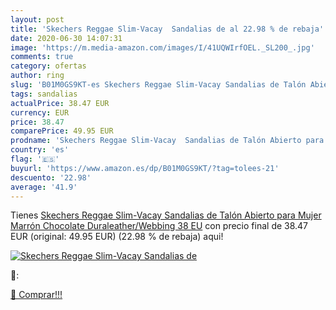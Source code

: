 ```yaml
---
layout: post
title: 'Skechers Reggae Slim-Vacay  Sandalias de al 22.98 % de rebaja'
date: 2020-06-30 14:07:31
image: 'https://m.media-amazon.com/images/I/41UQWIrfOEL._SL200_.jpg'
comments: true
category: ofertas
author: ring
slug: 'B01M0GS9KT-es Skechers Reggae Slim-Vacay Sandalias de Talón Abierto para...'
tags: sandalias
actualPrice: 38.47 EUR
currency: EUR
price: 38.47
comparePrice: 49.95 EUR
prodname: 'Skechers Reggae Slim-Vacay  Sandalias de Talón Abierto para Mujer  Marrón  Chocolate Duraleather/Webbing   38 EU'
country: 'es'
flag: '🇪🇸'
buyurl: 'https://www.amazon.es/dp/B01M0GS9KT/?tag=tolees-21'
descuento: '22.98'
average: '41.9'
---
```


Tienes [Skechers Reggae Slim-Vacay  Sandalias de Talón Abierto para Mujer  Marrón  Chocolate Duraleather/Webbing   38 EU](https://www.amazon.es/dp/B01M0GS9KT/?tag=tolees-21) con precio final de  38.47 EUR (original: 49.95 EUR) (22.98 %  de rebaja) aqui!

[![Skechers Reggae Slim-Vacay  Sandalias de](https://m.media-amazon.com/images/I/41UQWIrfOEL._SL200_.jpg)](https://www.amazon.es/dp/B01M0GS9KT/?tag=tolees-21)

🔎:


[🛒 Comprar!!!](https://www.amazon.es/dp/B01M0GS9KT/?tag=tolees-21)
